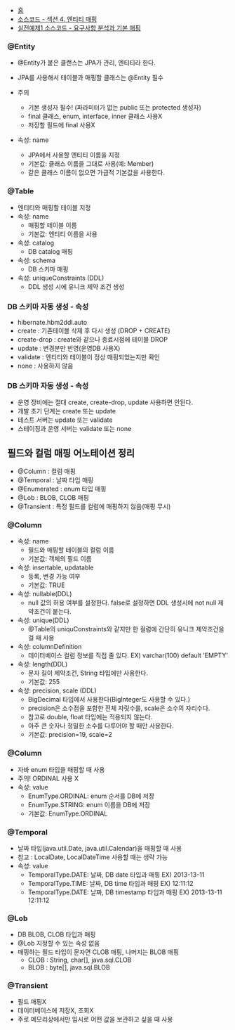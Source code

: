 - <a href="https://github.com/kkyu8925/jpa-with-spring-boot">홈</a>
- <a href="https://github.com/kkyu8925/jpa-with-spring-boot/tree/main/hello-jpa/src/main/java/%EC%84%B9%EC%85%983_%EC%98%81%EC%86%8D%EC%84%B1%EA%B4%80%EB%A6%AC_%EC%84%B9%EC%85%984_%EC%97%94%ED%8B%B0%ED%8B%B0%EB%A7%A4%ED%95%91">
  소스코드 - 섹션 4. 엔티티 매핑</a>
- <a href="https://github.com/kkyu8925/jpa-with-spring-boot/tree/main/hello-jpa/src/main/java/%EC%8B%A4%EC%A0%84%EC%98%88%EC%A0%9C1_%EC%9A%94%EA%B5%AC%EC%82%AC%ED%95%AD_%EB%B6%84%EC%84%9D%EA%B3%BC_%EA%B8%B0%EB%B3%B8%EB%A7%A4%ED%95%91">
  실전예제1 소스코드 - 요구사항 분석과 기본 매핑</a>

### @Entity

- @Entity가 붙은 클랜스는 JPA가 관리, 엔티티라 한다.
- JPA를 사용해서 테이블과 매핑할 클래스는 @Entity 필수

- 주의
    - 기본 생성자 필수! (파라미터가 없는 public 또는 protected 생성자)
    - final 클래스, enum, interface, inner 클래스 사용X
    - 저장할 필드에 final 사용X
- 속성: name
    - JPA에서 사용할 엔티티 이름을 지정
    - 기본값: 클래스 이름을 그대로 사용(예: Member)
    - 같은 클래스 이름이 없으면 가급적 기본값을 사용한다.

### @Table

- 엔티티와 매핑할 테이블 지정
- 속성: name
    - 매핑할 테이블 이름
    - 기본값: 엔티티 이름을 사용
- 속성: catalog
    - DB catalog 매핑
- 속성: schema
    - DB 스키마 매핑
- 속성: uniqueConstraints (DDL)
    - DDL 생성 시에 유니크 제약 조건 생성

### DB 스키마 자동 생성 - 속성

- hibernate.hbm2ddl.auto
- create : 기존테이블 삭제 후 다시 생성 (DROP + CREATE)
- create-drop : create와 같으나 종료시점에 테이블 DROP
- update : 변경분만 반영(운영DB 사용X)
- validate : 엔티티와 테이블이 정상 매핑되었는지만 확인
- none : 사용하지 않음

### DB 스키마 자동 생성 - 속성

- 운영 장비에는 절대 create, create-drop, update 사용하면 안된다.
- 개발 초기 단계는 create 또는 update
- 테스트 서버는 update 또는 validate
- 스테이징과 운영 서버는 validate 또는 none

## 필드와 컬럼 매핑 어노테이션 정리

- @Column : 컬럼 매핑
- @Temporal : 날짜 타입 매핑
- @Enumerated : enum 타입 매핑
- @Lob : BLOB, CLOB 매핑
- @Transient : 특정 필드를 컬럼에 매핑하지 않음(매핑 무시)

### @Column

- 속성: name
    - 필드와 매핑할 테이블의 컬럼 이름
    - 기본값: 객체의 필드 이름
- 속성: insertable, updatable
    - 등록, 변경 가능 여부
    - 기본값: TRUE
- 속성: nullable(DDL)
    - null 값의 허용 여부를 설정한다. false로 설정하면 DDL 생성시에 not null 제약조건이 붙는다.
- 속성: unique(DDL)
    - @Table의 uniquConstraints와 같지만 한 컬럼에 간단히 유니크 제약조건을 걸 때 사용
- 속성: columnDefinition
    - 데이터베이스 컬럼 정보를 직접 줄 있다. EX) varchar(100) default 'EMPTY'
- 속성: length(DDL)
    - 문자 길이 제약조건, String 타입에만 사용한다.
    - 기본값: 255
- 속성: precision, scale (DDL)
    - BigDecimal 타입에서 사용한다(BigInteger도 사용할 수 있다.)
    - precision은 소수점을 포함한 전체 자릿수를, scale은 소수의 자리수다.
    - 참고로 double, float 타입에는 적용되지 않는다.
    - 아주 큰 숫자나 정밀한 소수를 다루어야 할 때만 사용한다.
    - 기본값: precision=19, scale=2

### @Column

- 자바 enum 타입을 매핑할 때 사용
- 주의! ORDINAL 사용 X
- 속성: value
    - EnumType.ORDINAL: enum 순서를 DB에 저장
    - EnumType.STRING: enum 이름을 DB에 저장
    - 기본값: EnumType.ORDINAL

### @Temporal

- 날짜 타입(java.util.Date, java.util.Calendar)을 매핑할 때 사용
- 참고 : LocalDate, LocalDateTime 사용할 때는 생략 가능
- 속성: value
    - TemporalType.DATE: 날짜, DB date 타입과 매핑 EX) 2013-13-11
    - TemporalType.TIME: 날짜, DB time 타입과 매핑 EX) 12:11:12
    - TemporalType.DATE: 날짜, DB timestamp 타입과 매핑 EX) 2013-13-11 12:11:12

### @Lob

- DB BLOB, CLOB 타입과 매핑
- @Lob 지정할 수 있는 속성 없음
- 매핑하는 필드 타입이 문자면 CLOB 매핑, 나머지는 BLOB 매핑
    - CLOB : String, char[], java.sql.CLOB
    - BLOB : byte[], java.sql.BLOB

### @Transient

- 필드 매핑X
- 데이터베이스에 저장X, 조회X
- 주로 메모리상에서만 임시로 어떤 값을 보관하고 싶을 때 사용